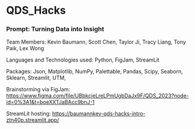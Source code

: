# QDS_Hacks

### Prompt: Turning Data into Insight

Team Members: Kevin Baumann, Scott Chen, Taylor Ji, Tracy Liang, Tony Paik, Lex Wong

Languages and Technologies used: Python, FigJam, StreamLit

Packages: Json, Matplotlib, NumPy, Palettable, Pandas, Scipy, Seaborn, Sklearn, Streamlit, UTM, 

Brainstorming via FigJam: https://www.figma.com/file/UBbkcjeLreLPmUgbDaJx9F/QDS_2023?node-id=0%3A1&t=boeXXTJaBAcc9bnJ-1

StreamLit hosting: https://baumannkev-qds-hacks-intro-ztn40p.streamlit.app/

